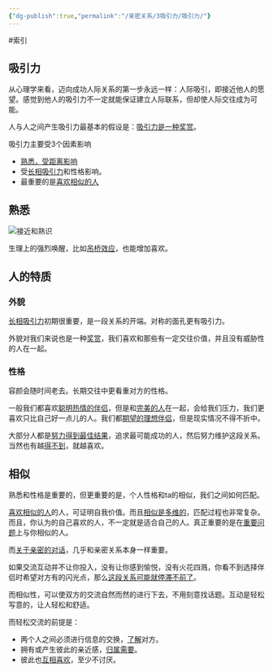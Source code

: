 ```yaml
---
{"dg-publish":true,"permalink":"/亲密关系/3吸引力/吸引力/"}
---
```


#索引 

## 吸引力

从心理学来看，迈向成功人际关系的第一步永远一样：人际吸引，即接近他人的愿望。感觉到他人的吸引力不一定就能保证建立人际联系，但却使人际交往成为可能。

人与人之间产生吸引力最基本的假设是：[吸引力是一种奖赏](吸引力是一种奖赏.md)。

吸引力主要受3个因素影响
- [熟悉，受距离影响](喜欢受距离影响.md)
- 受[长相吸引力](长相吸引力.md)和性格影响。
- 最重要的是[喜欢相似的人](喜欢相似的人.md)

## 熟悉

![接近和熟识](喜欢受距离影响.md#熟识)

生理上的强烈唤醒，比如[吊桥效应](吊桥效应.md)，也能增加喜欢。

## 人的特质

### 外貌

[长相吸引力](长相吸引力.md)初期很重要，是一段关系的开端。对称的面孔更有吸引力。

外貌对我们来说也是一种[奖赏](吸引力是一种奖赏.md)，我们喜欢和那些有一定交往价值，并且没有威胁性的人在一起。

### 性格

容颜会随时间老去。长期交往中更看重对方的性格。

一般我们都喜欢[聪明热情的伴侣](受欢迎性格.md)，但是和[完美的人](相似的影响.md#仰慕)在一起，会给我们压力，我们更喜欢只比自己好一点儿的人。我们都[期望的理想伴侣](期望的理想伴侣.md)，但是现实情况不得不折中。

大部分人都是[努力得到最佳结果](喜欢那些喜欢我们的人.md)，追求最可能成功的人，然后努力维护这段关系。当然也有越[得不到](得不到就喜欢.md)，就越喜欢。

## 相似

熟悉和性格是重要的，但更重要的是，个人性格和ta的相似，我们之间如何匹配。

[喜欢相似的人](喜欢相似的人.md)的人，可证明自我价值。而且[相似是多维的](匹配是广泛的过程.md)，匹配过程也非常复杂。而且，你认为的自己喜欢的人，不一定就是适合自己的人。真正重要的是在[重要问题](重要的相似.md)上与你相似的人。

而[关于亲密的对话](深度沟通.md)，几乎和亲密关系本身一样重要。

如果交流互动并不让你投入，没有让你感到愉悦，没有火花四溅，你看不到选择伴侣时希望对方有的闪光点，那么[这段关系可能就停滞不前了](爱情的不同阶段.md#全阶段看%20从初期关系走向长期关系)。

而相似性，可以使双方的交流自然而然的进行下去，不用刻意找话题。互动是轻松写意的，让人轻松和舒适。

而轻松交流的前提是：
- 两个人之间必须进行信息的交换，[了解](亲密关系的性质.md#了解)对方。
- 拥有或产生彼此的亲近感，[归属需要](亲密关系的性质.md#归属需要)。
- 彼此也[互相喜欢](喜欢那些喜欢我们的人.md)，至少不讨厌。



